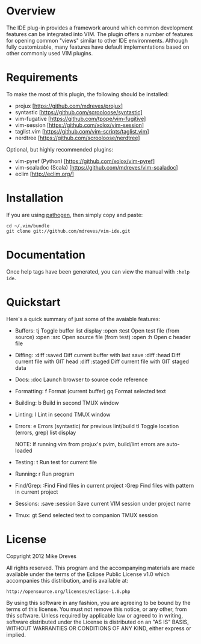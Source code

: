 # Overview

The IDE plug-in provides a framework around which common development features
can be integrated into VIM. The plugin offers a number of features for opening
common "views" similar to other IDE environments. Although fully customizable,
many features have default implementations based on other commonly used VIM
plugins.

# Requirements

To make the most of this plugin, the following should be installed:

  - projux [https://github.com/mdreves/projux]
  - syntastic [https://github.com/scrooloose/syntastic]
  - vim-fugative [https://github.com/tpope/vim-fugitive]
  - vim-session [https://github.com/xolox/vim-session]
  - taglist.vim [https://github.com/vim-scripts/taglist.vim]
  - nerdtree [https://github.com/scrooloose/nerdtree]

Optional, but highly recommended plugins:
  - vim-pyref (Python) [https://github.com/xolox/vim-pyref]
  - vim-scaladoc (Scala) [https://github.com/mdreves/vim-scaladoc]
  - eclim [http://eclim.org/]

# Installation

If you are using [pathogen](https://github.com/tpope/vim-pathogen), then
simply copy and paste:

    cd ~/.vim/bundle
    git clone git://github.com/mdreves/vim-ide.git

# Documentation

Once help tags have been generated, you can view the manual with
`:help ide`.

# Quickstart

Here's a quick summary of just some of the avaiable features:

  - Buffers:
    tj                          Toggle buffer list display
    :open :test                 Open test file (from source)
    :open :src                  Open source file (from test)
    :open :h                    Open c header file

  - Diffing:
    :diff :saved                Diff current buffer with last save
    :diff :head                 Diff current file with GIT head
    :diff :staged               Diff current file with GIT staged data

  - Docs:
    :doc <tag>                  Launch browser to source code reference

  - Formatting:
    <leader>f                   Format (current buffer)
    gq                          Format selected text

  - Building:
    <leader>b                   Build in second TMUX window

  - Linting:
    <leader>l                   Lint in second TMUX window

  - Errors:
    <leader>e                   Errors (syntastic) for previous lint/build
    tl                          Toggle location (errors, grep) list display

    NOTE: If running vim from projux's pvim, build/lint errors are auto-loaded

  - Testing:
    <leader>t                   Run test for current file

  - Running:
    <leader>r                   Run program

  - Find/Grep:
    :Find <glob>                Find files in current project
    :Grep <pat>                 Find files with pattern in current project

  - Sessions:
    :save :session              Save current VIM session under project name

  - Tmux:
    gt                          Send selected text to companion TMUX session


# License

Copyright 2012 Mike Dreves

All rights reserved. This program and the accompanying materials
are made available under the terms of the Eclipse Public License v1.0
which accompanies this distribution, and is available at:

    http://opensource.org/licenses/eclipse-1.0.php

By using this software in any fashion, you are agreeing to be bound
by the terms of this license. You must not remove this notice, or any
other, from this software. Unless required by applicable law or agreed
to in writing, software distributed under the License is distributed
on an "AS IS" BASIS, WITHOUT WARRANTIES OR CONDITIONS OF ANY KIND,
either express or implied.
